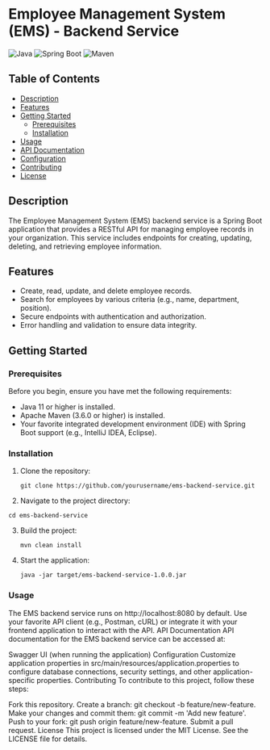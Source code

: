 # Employee Management System (EMS) - Backend Service

![Java](https://img.shields.io/badge/Java-11-orange.svg)
![Spring Boot](https://img.shields.io/badge/Spring%20Boot-2.5.4-brightgreen.svg)
![Maven](https://img.shields.io/badge/Maven-3.8.2-blue.svg)

## Table of Contents

- [Description](#description)
- [Features](#features)
- [Getting Started](#getting-started)
  - [Prerequisites](#prerequisites)
  - [Installation](#installation)
- [Usage](#usage)
- [API Documentation](#api-documentation)
- [Configuration](#configuration)
- [Contributing](#contributing)
- [License](#license)

## Description

The Employee Management System (EMS) backend service is a Spring Boot application that provides a RESTful API for managing employee records in your organization. This service includes endpoints for creating, updating, deleting, and retrieving employee information.

## Features

- Create, read, update, and delete employee records.
- Search for employees by various criteria (e.g., name, department, position).
- Secure endpoints with authentication and authorization.
- Error handling and validation to ensure data integrity.

## Getting Started

### Prerequisites

Before you begin, ensure you have met the following requirements:

- Java 11 or higher is installed.
- Apache Maven (3.6.0 or higher) is installed.
- Your favorite integrated development environment (IDE) with Spring Boot support (e.g., IntelliJ IDEA, Eclipse).

### Installation

1. Clone the repository:

   ```shell
   git clone https://github.com/yourusername/ems-backend-service.git
   ```
   
2. Navigate to the project directory:

  ```shell
  cd ems-backend-service
  ```
3. Build the project:

   ```shell
   mvn clean install
   ```
4. Start the application:

   ```shell
   java -jar target/ems-backend-service-1.0.0.jar
   ```

### Usage
The EMS backend service runs on http://localhost:8080 by default.
Use your favorite API client (e.g., Postman, cURL) or integrate it with your frontend application to interact with the API.
API Documentation
API documentation for the EMS backend service can be accessed at:

Swagger UI (when running the application)
Configuration
Customize application properties in src/main/resources/application.properties to configure database connections, security settings, and other application-specific properties.
Contributing
To contribute to this project, follow these steps:

Fork this repository.
Create a branch: git checkout -b feature/new-feature.
Make your changes and commit them: git commit -m 'Add new feature'.
Push to your fork: git push origin feature/new-feature.
Submit a pull request.
License
This project is licensed under the MIT License. See the LICENSE file for details.   

